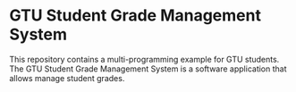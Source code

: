 # GTU Student Grade Management System

This repository contains a multi-programming example for GTU students. The GTU Student Grade Management System is a software application that allows manage student grades.
